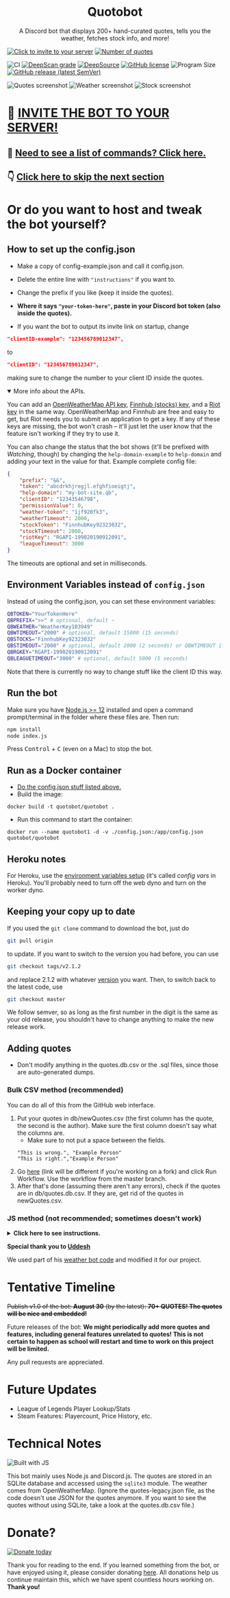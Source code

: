 <h1 align="center">Quotobot</h1>
<p align="center">A Discord bot that displays 200+ hand-curated quotes, tells you the weather, fetches stock info, and more!</p>

[![Click to invite to your server](https://img.shields.io/static/v1?label=Invite%20to&message=your%20server&color=7289DA&logo=Discord)](http://quotobot.ml) 
[![Number of quotes](https://img.shields.io/badge/dynamic/yaml?color=blue&label=quotes&query=%24.count&url=https%3A%2F%2Fraw.githubusercontent.com%2FTeam-Gigabyte%2Fquotobot%2Fmaster%2Fdb%2Fquotes.count.yml)](https://github.com/Team-Gigabyte/quotobot/blob/master/db/quotes.db.csv)


![CI](https://github.com/Team-Gigabyte/quotobot/workflows/CI/badge.svg) 
[![DeepScan grade](https://deepscan.io/api/teams/10906/projects/13838/branches/243095/badge/grade.svg)](https://deepscan.io/dashboard#view=project&tid=10906&pid=13838&bid=243095) 
[![DeepSource](https://deepsource.io/gh/Team-Gigabyte/quotobot.svg/?label=active+issues)](https://deepsource.io/gh/Team-Gigabyte/quotobot/?ref=repository-badge)
[![GitHub license](https://img.shields.io/github/license/Team-Gigabyte/quotobot)](https://github.com/Team-Gigabyte/quotobot/blob/master/LICENSE) 
![Program Size](https://img.shields.io/github/languages/code-size/Team-Gigabyte/quotobot) 
[![GitHub release (latest SemVer)](https://img.shields.io/github/v/release/Team-Gigabyte/quotobot?logo=github&sort=semver)](https://github.com/Team-Gigabyte/quotobot/releases/latest) 


![Quotes screenshot](https://raw.githubusercontent.com/Team-Gigabyte/quotobot/master/Demo%20Picture.png)
![Weather screenshot](https://raw.githubusercontent.com/Team-Gigabyte/quotobot/master/Weather%20Demo.png)
![Stock screenshot](https://raw.githubusercontent.com/Team-Gigabyte/quotobot/master/Stock%20Demo.png)


# 🤖 [INVITE THE BOT TO YOUR SERVER!](http://quotobot.ml)
## 🤔 [Need to see a list of commands? Click here.](../../wiki/Help)
## 👇 [Click here to skip the next section](#tentative-timeline)
# Or do you want to host and tweak the bot yourself?
## How to set up the config.json
- Make a copy of config-example.json and call it config.json. 

- Delete the entire line with `"instructions"` if you want to.

- Change the prefix if you like (keep it inside the quotes). 

- **Where it says `"your-token-here"`, paste in your Discord bot token (also inside the quotes).**

- If you want the bot to output its invite link on startup, change
```json
"clientID-example": "123456789012347",
```
to
```json
"clientID": "123456789012347",
```

making sure to change the number to your client ID inside the quotes.
<details open> 
    
<summary>More info about the APIs.</summary>
    
You can add an [OpenWeatherMap API key](https://openweathermap.org/guide#how), [Finnhub (stocks) key](https://finnhub.io), and a [Riot key](https://developer.riotgames.com/) in the same way. OpenWeatherMap and Finnhub are free and easy to get, but Riot needs you to submit an application to get a key. If any of these keys are missing, the bot won't crash – it'll just let the user know that the feature isn't working if they try to use it.
</details>

You can also change the status that the bot shows (it'll be prefixed with *Watching*, though) by changing the `help-domain-example` to `help-domain` and adding your text in the value for that. Example complete config file:
```json
{
    "prefix": "&&",
    "token": "abcdrkhjregjl.efghfioeigtj",
    "help-domain": "my-bot-site.qb",
    "clientID": "12343546798",
    "permissionValue": 0,
    "weather-token": "1jf920fk3",
    "weatherTimeout": 2000,
    "stockToken": "FinnhubKey92323032",
    "stockTimeout": 2000,
    "riotKey": "RGAPI-199020190912091",
    "leagueTimeout": 3000
}
```
The timeouts are optional and set in milliseconds.
## Environment Variables instead of `config.json`
Instead of using the config.json, you can set these environment variables:
```bash
QBTOKEN="YourTokenHere"
QBPREFIX=">>" # optional, default ~
QBWEATHER="WeatherKey103949"
QBWTIMEOUT="2000" # optional, default 15000 (15 seconds)
QBSTOCKS="FinnhubKey92323032"
QBSTIMEOUT="2000" # optional, default 2000 (2 seconds) or QBWTIMEOUT if that is set
QBRGKEY="RGAPI-199020190912091"
QBLEAGUETIMEOUT="3000" # optional, default 5000 (5 seconds)
```
Note that there is currently no way to change stuff like the client ID this way.
## Run the bot
Make sure you have [Node.js >= 12](https://nodejs.org/) installed and open a command prompt/terminal in the folder where these files are. Then run:
```bash
npm install
node index.js
```
Press <kbd>Control</kbd> + <kbd>C</kbd> (even on a Mac) to stop the bot.
## Run as a Docker container
- [Do the config.json stuff listed above.](#how-to-set-up-the-configjson)
- Build the image:
```
docker build -t quotobot/quotobot .
```
- Run this command to start the container:
```
docker run --name quotobot1 -d -v ./config.json:/app/config.json quotobot/quotobot
```
## Heroku notes
For Heroku, use the [environment variables setup](#environment-variables-instead-of-configjson) (it's called *config vars* in Heroku). You'll probably need to turn off the web dyno and turn on the worker dyno.
## Keeping your copy up to date
If you used the `git clone` command to download the bot, just do 
```bash
git pull origin
``` 
to update. If you want to switch to the version you had before, you can use
```bash
git checkout tags/v2.1.2
```
and replace 2.1.2 with whatever [version](https://github.com/Team-Gigabyte/quotobot/releases) you want. Then, to switch back to the latest code, use
```bash
git checkout master
```
We follow semver, so as long as the first number in the digit is the same as your old release, you shouldn't have to change anything to make the new release work.
## Adding quotes
- Don't modify anything in the quotes.db.csv or the .sql files, since those are auto-generated dumps.
### Bulk CSV method (recommended)
You can do all of this from the GitHub web interface.
1. Put your quotes in db/newQuotes.csv (the first column has the quote, the second is the author). Make sure the first column doesn't say what the columns are.
    - Make sure to not put a space between the fields.
    ```csv
    "This is wrong.", "Example Person"
    "This is right.","Example Person"
    ```
2. Go [here](https://github.com/Team-Gigabyte/quotobot/actions?query=workflow%3A%22CSV+convert%22) (link will be different if you're working on a fork) and click Run Workflow. Use the workflow from the master branch.
3. After that's done (assuming there aren't any errors), check if the quotes are in db/quotes.db.csv. If they are, get rid of the quotes in newQuotes.csv.
### JS method (not recommended; sometimes doesn't work)
<details>
    <summary>
        <b>Click here to see instructions.</b>
    </summary>

- Use the addQuote.js script, which will prompt you for the required info and add it to db/quotes.db.
- Make sure to make your quotes the *last* commits before you push, otherwise you'll get merge conflicts.
You can also take a look at the csvToDb.py file and experiment with that. (You'll need Python and SQLite for that, and you need to modify the file name in the script.)

</details>

**Special thank you to [Uddesh](https://github.com/UddeshJain)**

We used part of his [weather bot code](https://github.com/UddeshJain/Discord-Weather-Bot) and modified it for our project.

# Tentative Timeline
~~Publish v1.0 of the bot: **August 30** (by the latest): **70+ QUOTES! The quotes will be nice and embedded!**~~

Future releases of the bot: **We might periodically add more quotes and features, including general features unrelated to quotes! This is not certain to happen as school will restart and time to work on this project will be limited.**

Any pull requests are appreciated.

# Future Updates
- League of Legends Player Lookup/Stats
- Steam Features: Playercount, Price History, etc.

# Technical Notes
![Built with JS](https://img.shields.io/static/v1?label=built%20with&message=JS&color=yellow&logo=javascript)

This bot mainly uses Node.js and Discord.js. The quotes are stored in an SQLite database and accessed using the `sqlite3` module. The weather comes from OpenWeatherMap. (Ignore the quotes-legacy.json file, as the code doesn't use JSON for the quotes anymore. If you want to see the quotes without using SQLite, take a look at the quotes.db.csv file.)

# Donate?
[![Donate today](https://img.shields.io/static/v1?label=donate&message=today&color=green)](https://github.com/Team-Gigabyte/donate)

Thank you for reading to the end. If you learned something from the bot, or have enjoyed using it, please consider donating [here](https://github.com/Team-Gigabyte/donate). All donations help us continue maintain this, which we have spent countless hours working on. **Thank you!**
